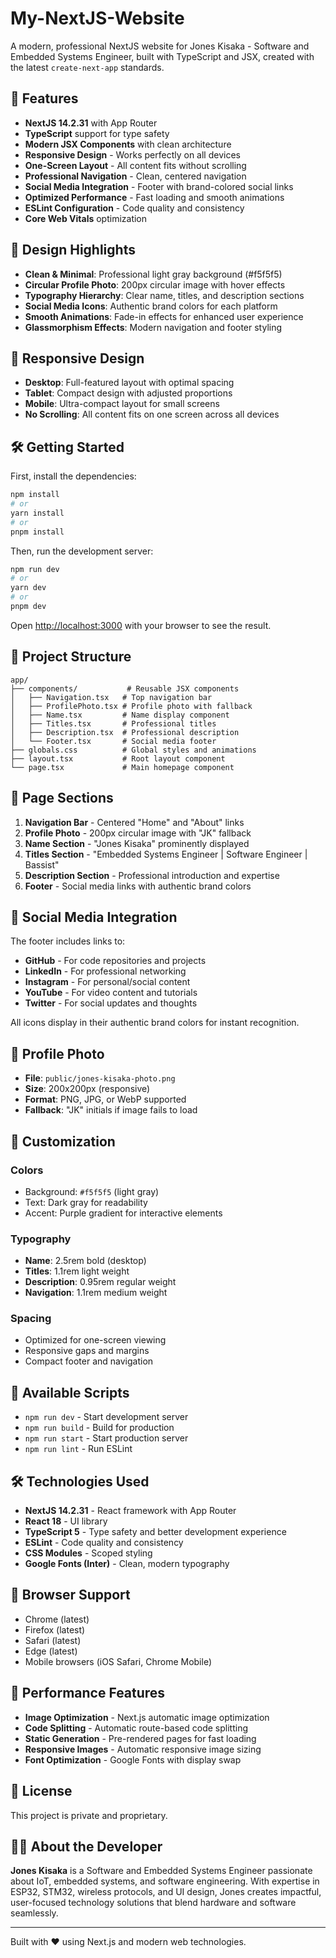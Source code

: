 # My-NextJS-Website

A modern, professional NextJS website for Jones Kisaka - Software and Embedded Systems Engineer, built with TypeScript and JSX, created with the latest `create-next-app` standards.

## 🚀 Features

- **NextJS 14.2.31** with App Router
- **TypeScript** support for type safety
- **Modern JSX Components** with clean architecture
- **Responsive Design** - Works perfectly on all devices
- **One-Screen Layout** - All content fits without scrolling
- **Professional Navigation** - Clean, centered navigation
- **Social Media Integration** - Footer with brand-colored social links
- **Optimized Performance** - Fast loading and smooth animations
- **ESLint Configuration** - Code quality and consistency
- **Core Web Vitals** optimization

## 🎨 Design Highlights

- **Clean & Minimal**: Professional light gray background (#f5f5f5)
- **Circular Profile Photo**: 200px circular image with hover effects
- **Typography Hierarchy**: Clear name, titles, and description sections
- **Social Media Icons**: Authentic brand colors for each platform
- **Smooth Animations**: Fade-in effects for enhanced user experience
- **Glassmorphism Effects**: Modern navigation and footer styling

## 📱 Responsive Design

- **Desktop**: Full-featured layout with optimal spacing
- **Tablet**: Compact design with adjusted proportions
- **Mobile**: Ultra-compact layout for small screens
- **No Scrolling**: All content fits on one screen across all devices

## 🛠️ Getting Started

First, install the dependencies:

```bash
npm install
# or
yarn install
# or
pnpm install
```

Then, run the development server:

```bash
npm run dev
# or
yarn dev
# or
pnpm dev
```

Open [http://localhost:3000](http://localhost:3000) with your browser to see the result.

## 📁 Project Structure

```
app/
├── components/           # Reusable JSX components
│   ├── Navigation.tsx   # Top navigation bar
│   ├── ProfilePhoto.tsx # Profile photo with fallback
│   ├── Name.tsx         # Name display component
│   ├── Titles.tsx       # Professional titles
│   ├── Description.tsx  # Professional description
│   └── Footer.tsx       # Social media footer
├── globals.css          # Global styles and animations
├── layout.tsx           # Root layout component
└── page.tsx             # Main homepage component
```

## 🎯 Page Sections

1. **Navigation Bar** - Centered "Home" and "About" links
2. **Profile Photo** - 200px circular image with "JK" fallback
3. **Name Section** - "Jones Kisaka" prominently displayed
4. **Titles Section** - "Embedded Systems Engineer | Software Engineer | Bassist"
5. **Description Section** - Professional introduction and expertise
6. **Footer** - Social media links with authentic brand colors

## 🔗 Social Media Integration

The footer includes links to:
- **GitHub** - For code repositories and projects
- **LinkedIn** - For professional networking
- **Instagram** - For personal/social content
- **YouTube** - For video content and tutorials
- **Twitter** - For social updates and thoughts

All icons display in their authentic brand colors for instant recognition.

## 📸 Profile Photo

- **File**: `public/jones-kisaka-photo.png`
- **Size**: 200x200px (responsive)
- **Format**: PNG, JPG, or WebP supported
- **Fallback**: "JK" initials if image fails to load

## 🎨 Customization

### Colors
- Background: `#f5f5f5` (light gray)
- Text: Dark gray for readability
- Accent: Purple gradient for interactive elements

### Typography
- **Name**: 2.5rem bold (desktop)
- **Titles**: 1.1rem light weight
- **Description**: 0.95rem regular weight
- **Navigation**: 1.1rem medium weight

### Spacing
- Optimized for one-screen viewing
- Responsive gaps and margins
- Compact footer and navigation

## 🚀 Available Scripts

- `npm run dev` - Start development server
- `npm run build` - Build for production
- `npm run start` - Start production server
- `npm run lint` - Run ESLint

## 🛠️ Technologies Used

- **NextJS 14.2.31** - React framework with App Router
- **React 18** - UI library
- **TypeScript 5** - Type safety and better development experience
- **ESLint** - Code quality and consistency
- **CSS Modules** - Scoped styling
- **Google Fonts (Inter)** - Clean, modern typography

## 📱 Browser Support

- Chrome (latest)
- Firefox (latest)
- Safari (latest)
- Edge (latest)
- Mobile browsers (iOS Safari, Chrome Mobile)

## 🎯 Performance Features

- **Image Optimization** - Next.js automatic image optimization
- **Code Splitting** - Automatic route-based code splitting
- **Static Generation** - Pre-rendered pages for fast loading
- **Responsive Images** - Automatic responsive image sizing
- **Font Optimization** - Google Fonts with display swap

## 📄 License

This project is private and proprietary.

## 👨‍💻 About the Developer

**Jones Kisaka** is a Software and Embedded Systems Engineer passionate about IoT, embedded systems, and software engineering. With expertise in ESP32, STM32, wireless protocols, and UI design, Jones creates impactful, user-focused technology solutions that blend hardware and software seamlessly.

---

Built with ❤️ using Next.js and modern web technologies. 
